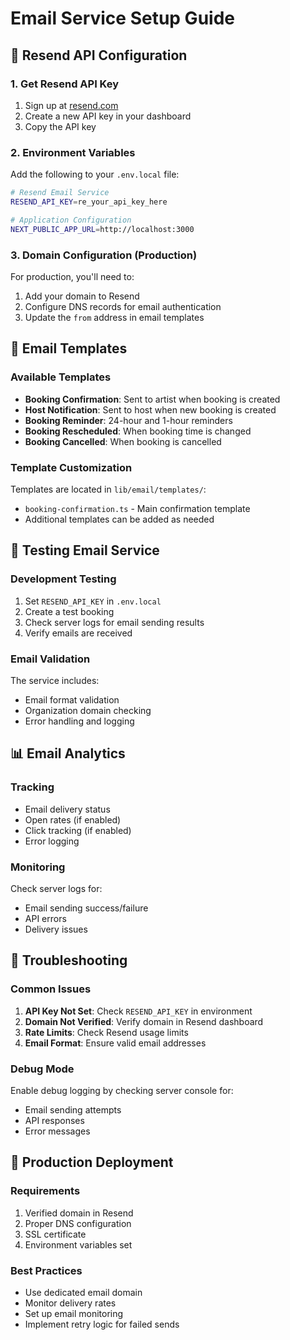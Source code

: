 # Email Service Setup Guide

## 📧 Resend API Configuration

### 1. Get Resend API Key
1. Sign up at [resend.com](https://resend.com)
2. Create a new API key in your dashboard
3. Copy the API key

### 2. Environment Variables
Add the following to your `.env.local` file:

```bash
# Resend Email Service
RESEND_API_KEY=re_your_api_key_here

# Application Configuration
NEXT_PUBLIC_APP_URL=http://localhost:3000
```

### 3. Domain Configuration (Production)
For production, you'll need to:
1. Add your domain to Resend
2. Configure DNS records for email authentication
3. Update the `from` address in email templates

## 🎨 Email Templates

### Available Templates
- **Booking Confirmation**: Sent to artist when booking is created
- **Host Notification**: Sent to host when new booking is created
- **Booking Reminder**: 24-hour and 1-hour reminders
- **Booking Rescheduled**: When booking time is changed
- **Booking Cancelled**: When booking is cancelled

### Template Customization
Templates are located in `lib/email/templates/`:
- `booking-confirmation.ts` - Main confirmation template
- Additional templates can be added as needed

## 🧪 Testing Email Service

### Development Testing
1. Set `RESEND_API_KEY` in `.env.local`
2. Create a test booking
3. Check server logs for email sending results
4. Verify emails are received

### Email Validation
The service includes:
- Email format validation
- Organization domain checking
- Error handling and logging

## 📊 Email Analytics

### Tracking
- Email delivery status
- Open rates (if enabled)
- Click tracking (if enabled)
- Error logging

### Monitoring
Check server logs for:
- Email sending success/failure
- API errors
- Delivery issues

## 🔧 Troubleshooting

### Common Issues
1. **API Key Not Set**: Check `RESEND_API_KEY` in environment
2. **Domain Not Verified**: Verify domain in Resend dashboard
3. **Rate Limits**: Check Resend usage limits
4. **Email Format**: Ensure valid email addresses

### Debug Mode
Enable debug logging by checking server console for:
- Email sending attempts
- API responses
- Error messages

## 🚀 Production Deployment

### Requirements
1. Verified domain in Resend
2. Proper DNS configuration
3. SSL certificate
4. Environment variables set

### Best Practices
- Use dedicated email domain
- Monitor delivery rates
- Set up email monitoring
- Implement retry logic for failed sends




